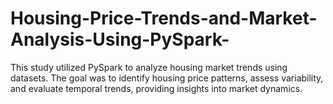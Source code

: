 # Housing-Price-Trends-and-Market-Analysis-Using-PySpark-
This study utilized PySpark to analyze housing market trends using datasets. The goal was to identify housing price patterns, assess variability, and evaluate temporal trends, providing insights into market dynamics.
